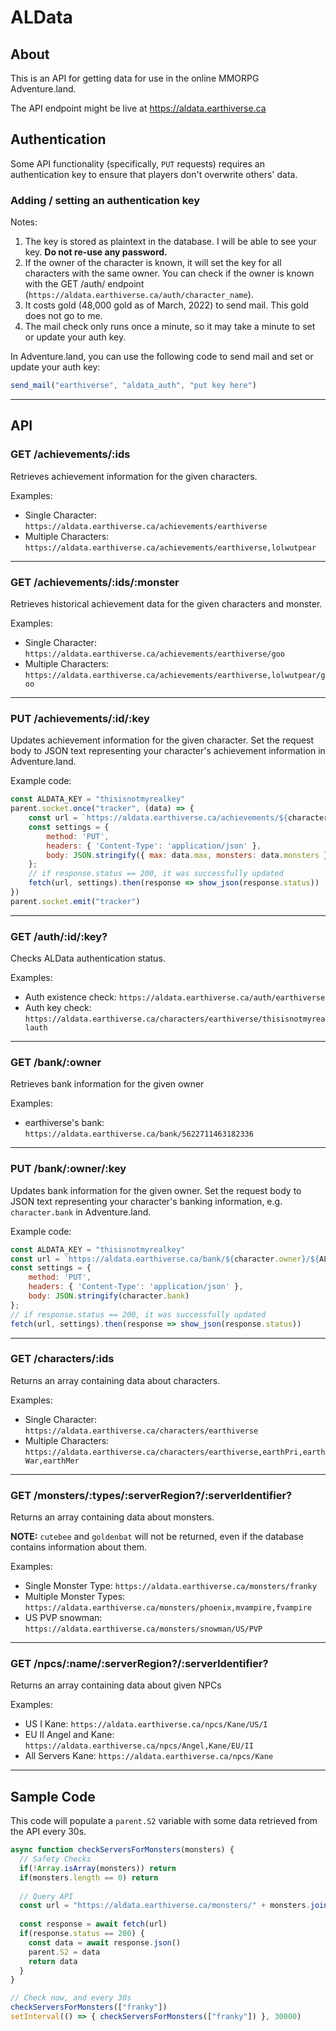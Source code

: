 # ALData

## About

This is an API for getting data for use in the online MMORPG Adventure.land.

The API endpoint might be live at <https://aldata.earthiverse.ca>

## Authentication

Some API functionality (specifically, `PUT` requests) requires an authentication key to ensure that players don't overwrite others' data.

### Adding / setting an authentication key

Notes:

1. The key is stored as plaintext in the database. I will be able to see your key. **Do not re-use any password.**
2. If the owner of the character is known, it will set the key for all characters with the same owner. You can check if the owner is known with the GET /auth/ endpoint (`https://aldata.earthiverse.ca/auth/character_name`).
3. It costs gold (48,000 gold as of March, 2022) to send mail. This gold does not go to me.
4. The mail check only runs once a minute, so it may take a minute to set or update your auth key.

In Adventure.land, you can use the following code to send mail and set or update your auth key:

```js
send_mail("earthiverse", "aldata_auth", "put key here")
```

***

## API

### GET /achievements/:ids

Retrieves achievement information for the given characters.

Examples:

* Single Character: `https://aldata.earthiverse.ca/achievements/earthiverse`
* Multiple Characters: `https://aldata.earthiverse.ca/achievements/earthiverse,lolwutpear`

***

### GET /achievements/:ids/:monster

Retrieves historical achievement data for the given characters and monster.

Examples:

* Single Character: `https://aldata.earthiverse.ca/achievements/earthiverse/goo`
* Multiple Characters: `https://aldata.earthiverse.ca/achievements/earthiverse,lolwutpear/goo`

***

### PUT /achievements/:id/:key

Updates achievement information for the given character.
Set the request body to JSON text representing your character's achievement information in Adventure.land.

Example code:

```js
const ALDATA_KEY = "thisisnotmyrealkey"
parent.socket.once("tracker", (data) => {
    const url = `https://aldata.earthiverse.ca/achievements/${character.id}/${ALDATA_KEY}`
    const settings = {
        method: 'PUT',
        headers: { 'Content-Type': 'application/json' },
        body: JSON.stringify({ max: data.max, monsters: data.monsters })
    };
    // if response.status == 200, it was successfully updated
    fetch(url, settings).then(response => show_json(response.status))
})
parent.socket.emit("tracker")
```

***

### GET /auth/:id/:key?

Checks ALData authentication status.

Examples:

* Auth existence check: `https://aldata.earthiverse.ca/auth/earthiverse`
* Auth key check: `https://aldata.earthiverse.ca/characters/earthiverse/thisisnotmyrealauth`

***

### GET /bank/:owner

Retrieves bank information for the given owner

Examples:

* earthiverse's bank: `https://aldata.earthiverse.ca/bank/5622711463182336`

***

### PUT /bank/:owner/:key

Updates bank information for the given owner.
Set the request body to JSON text representing your character's banking information, e.g. `character.bank` in Adventure.land.

Example code:

```js
const ALDATA_KEY = "thisisnotmyrealkey"
const url = `https://aldata.earthiverse.ca/bank/${character.owner}/${ALDATA_KEY}`
const settings = {
    method: 'PUT',
    headers: { 'Content-Type': 'application/json' },
    body: JSON.stringify(character.bank)
};
// if response.status == 200, it was successfully updated
fetch(url, settings).then(response => show_json(response.status))
```

***

### GET /characters/:ids

Returns an array containing data about characters.

Examples:

* Single Character: `https://aldata.earthiverse.ca/characters/earthiverse`
* Multiple Characters: `https://aldata.earthiverse.ca/characters/earthiverse,earthPri,earthWar,earthMer`

***

### GET /monsters/:types/:serverRegion?/:serverIdentifier?

Returns an array containing data about monsters.

**NOTE:** `cutebee` and `goldenbat` will not be returned, even if the database contains information about them.

Examples:

* Single Monster Type: `https://aldata.earthiverse.ca/monsters/franky`
* Multiple Monster Types: `https://aldata.earthiverse.ca/monsters/phoenix,mvampire,fvampire`
* US PVP snowman: `https://aldata.earthiverse.ca/monsters/snowman/US/PVP`

***

### GET /npcs/:name/:serverRegion?/:serverIdentifier?

Returns an array containing data about given NPCs

Examples:

* US I Kane: `https://aldata.earthiverse.ca/npcs/Kane/US/I`
* EU II Angel and Kane: `https://aldata.earthiverse.ca/npcs/Angel,Kane/EU/II`
* All Servers Kane: `https://aldata.earthiverse.ca/npcs/Kane`

***

## Sample Code

This code will populate a `parent.S2` variable with some data retrieved from the API every 30s.

```javascript
async function checkServersForMonsters(monsters) {
  // Safety Checks
  if(!Array.isArray(monsters)) return
  if(monsters.length == 0) return
 
  // Query API
  const url = "https://aldata.earthiverse.ca/monsters/" + monsters.join(",")
 
  const response = await fetch(url)
  if(response.status == 200) {
    const data = await response.json()
    parent.S2 = data
    return data
  }
}

// Check now, and every 30s
checkServersForMonsters(["franky"])
setInterval(() => { checkServersForMonsters(["franky"]) }, 30000)
```
